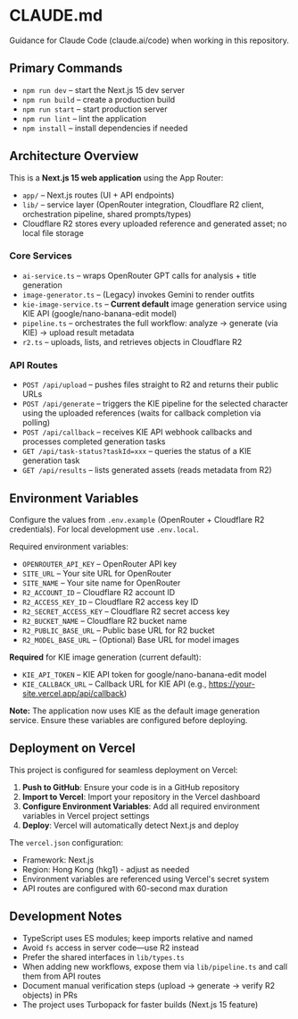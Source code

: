 # CLAUDE.md

Guidance for Claude Code (claude.ai/code) when working in this repository.

## Primary Commands

- `npm run dev` – start the Next.js 15 dev server
- `npm run build` – create a production build
- `npm run start` – start production server
- `npm run lint` – lint the application
- `npm install` – install dependencies if needed

## Architecture Overview

This is a **Next.js 15 web application** using the App Router:

- `app/` – Next.js routes (UI + API endpoints)
- `lib/` – service layer (OpenRouter integration, Cloudflare R2 client, orchestration pipeline, shared prompts/types)
- Cloudflare R2 stores every uploaded reference and generated asset; no local file storage

### Core Services

- `ai-service.ts` – wraps OpenRouter GPT calls for analysis + title generation
- `image-generator.ts` – (Legacy) invokes Gemini to render outfits
- `kie-image-service.ts` – **Current default** image generation service using KIE API (google/nano-banana-edit model)
- `pipeline.ts` – orchestrates the full workflow: analyze → generate (via KIE) → upload result metadata
- `r2.ts` – uploads, lists, and retrieves objects in Cloudflare R2

### API Routes

- `POST /api/upload` – pushes files straight to R2 and returns their public URLs
- `POST /api/generate` – triggers the KIE pipeline for the selected character using the uploaded references (waits for callback completion via polling)
- `POST /api/callback` – receives KIE API webhook callbacks and processes completed generation tasks
- `GET /api/task-status?taskId=xxx` – queries the status of a KIE generation task
- `GET /api/results` – lists generated assets (reads metadata from R2)

## Environment Variables

Configure the values from `.env.example` (OpenRouter + Cloudflare R2 credentials). For local development use `.env.local`.

Required environment variables:
- `OPENROUTER_API_KEY` – OpenRouter API key
- `SITE_URL` – Your site URL for OpenRouter
- `SITE_NAME` – Your site name for OpenRouter
- `R2_ACCOUNT_ID` – Cloudflare R2 account ID
- `R2_ACCESS_KEY_ID` – Cloudflare R2 access key ID
- `R2_SECRET_ACCESS_KEY` – Cloudflare R2 secret access key
- `R2_BUCKET_NAME` – Cloudflare R2 bucket name
- `R2_PUBLIC_BASE_URL` – Public base URL for R2 bucket
- `R2_MODEL_BASE_URL` – (Optional) Base URL for model images

**Required** for KIE image generation (current default):
- `KIE_API_TOKEN` – KIE API token for google/nano-banana-edit model
- `KIE_CALLBACK_URL` – Callback URL for KIE API (e.g., https://your-site.vercel.app/api/callback)

**Note:** The application now uses KIE as the default image generation service. Ensure these variables are configured before deploying.

## Deployment on Vercel

This project is configured for seamless deployment on Vercel:

1. **Push to GitHub**: Ensure your code is in a GitHub repository
2. **Import to Vercel**: Import your repository in the Vercel dashboard
3. **Configure Environment Variables**: Add all required environment variables in Vercel project settings
4. **Deploy**: Vercel will automatically detect Next.js and deploy

The `vercel.json` configuration:
- Framework: Next.js
- Region: Hong Kong (hkg1) - adjust as needed
- Environment variables are referenced using Vercel's secret system
- API routes are configured with 60-second max duration

## Development Notes

- TypeScript uses ES modules; keep imports relative and named
- Avoid `fs` access in server code—use R2 instead
- Prefer the shared interfaces in `lib/types.ts`
- When adding new workflows, expose them via `lib/pipeline.ts` and call them from API routes
- Document manual verification steps (upload → generate → verify R2 objects) in PRs
- The project uses Turbopack for faster builds (Next.js 15 feature)
